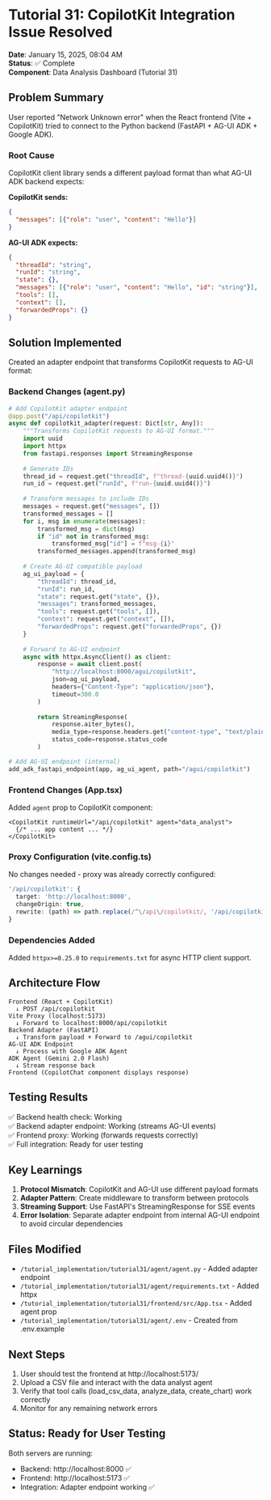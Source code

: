 # Tutorial 31: CopilotKit Integration Issue Resolved

**Date**: January 15, 2025, 08:04 AM  
**Status**: ✅ Complete  
**Component**: Data Analysis Dashboard (Tutorial 31)

## Problem Summary

User reported "Network Unknown error" when the React frontend (Vite + CopilotKit) tried to connect to the Python backend (FastAPI + AG-UI ADK + Google ADK).

### Root Cause

CopilotKit client library sends a different payload format than what AG-UI ADK backend expects:

**CopilotKit sends:**
```json
{
  "messages": [{"role": "user", "content": "Hello"}]
}
```

**AG-UI ADK expects:**
```json
{
  "threadId": "string",
  "runId": "string",
  "state": {},
  "messages": [{"role": "user", "content": "Hello", "id": "string"}],
  "tools": [],
  "context": [],
  "forwardedProps": {}
}
```

## Solution Implemented

Created an adapter endpoint that transforms CopilotKit requests to AG-UI format:

### Backend Changes (agent.py)

```python
# Add CopilotKit adapter endpoint
@app.post("/api/copilotkit")
async def copilotkit_adapter(request: Dict[str, Any]):
    """Transforms CopilotKit requests to AG-UI format."""
    import uuid
    import httpx
    from fastapi.responses import StreamingResponse
    
    # Generate IDs
    thread_id = request.get("threadId", f"thread-{uuid.uuid4()}")
    run_id = request.get("runId", f"run-{uuid.uuid4()}")
    
    # Transform messages to include IDs
    messages = request.get("messages", [])
    transformed_messages = []
    for i, msg in enumerate(messages):
        transformed_msg = dict(msg)
        if "id" not in transformed_msg:
            transformed_msg["id"] = f"msg-{i}"
        transformed_messages.append(transformed_msg)
    
    # Create AG-UI compatible payload
    ag_ui_payload = {
        "threadId": thread_id,
        "runId": run_id,
        "state": request.get("state", {}),
        "messages": transformed_messages,
        "tools": request.get("tools", []),
        "context": request.get("context", []),
        "forwardedProps": request.get("forwardedProps", {})
    }
    
    # Forward to AG-UI endpoint
    async with httpx.AsyncClient() as client:
        response = await client.post(
            "http://localhost:8000/agui/copilotkit",
            json=ag_ui_payload,
            headers={"Content-Type": "application/json"},
            timeout=300.0
        )
        
        return StreamingResponse(
            response.aiter_bytes(),
            media_type=response.headers.get("content-type", "text/plain"),
            status_code=response.status_code
        )

# Add AG-UI endpoint (internal)
add_adk_fastapi_endpoint(app, ag_ui_agent, path="/agui/copilotkit")
```

### Frontend Changes (App.tsx)

Added `agent` prop to CopilotKit component:

```tsx
<CopilotKit runtimeUrl="/api/copilotkit" agent="data_analyst">
  {/* ... app content ... */}
</CopilotKit>
```

### Proxy Configuration (vite.config.ts)

No changes needed - proxy was already correctly configured:

```typescript
'/api/copilotkit': {
  target: 'http://localhost:8000',
  changeOrigin: true,
  rewrite: (path) => path.replace(/^\/api\/copilotkit/, '/api/copilotkit'),
}
```

### Dependencies Added

Added `httpx>=0.25.0` to `requirements.txt` for async HTTP client support.

## Architecture Flow

```
Frontend (React + CopilotKit)
  ↓ POST /api/copilotkit
Vite Proxy (localhost:5173)
  ↓ Forward to localhost:8000/api/copilotkit
Backend Adapter (FastAPI)
  ↓ Transform payload + Forward to /agui/copilotkit
AG-UI ADK Endpoint
  ↓ Process with Google ADK Agent
ADK Agent (Gemini 2.0 Flash)
  ↓ Stream response back
Frontend (CopilotChat component displays response)
```

## Testing Results

✅ Backend health check: Working  
✅ Backend adapter endpoint: Working (streams AG-UI events)  
✅ Frontend proxy: Working (forwards requests correctly)  
✅ Full integration: Ready for user testing

## Key Learnings

1. **Protocol Mismatch**: CopilotKit and AG-UI use different payload formats
2. **Adapter Pattern**: Create middleware to transform between protocols
3. **Streaming Support**: Use FastAPI's StreamingResponse for SSE events
4. **Error Isolation**: Separate adapter endpoint from internal AG-UI endpoint to avoid circular dependencies

## Files Modified

- `/tutorial_implementation/tutorial31/agent/agent.py` - Added adapter endpoint
- `/tutorial_implementation/tutorial31/agent/requirements.txt` - Added httpx
- `/tutorial_implementation/tutorial31/frontend/src/App.tsx` - Added agent prop
- `/tutorial_implementation/tutorial31/agent/.env` - Created from .env.example

## Next Steps

1. User should test the frontend at http://localhost:5173/
2. Upload a CSV file and interact with the data analyst agent
3. Verify that tool calls (load_csv_data, analyze_data, create_chart) work correctly
4. Monitor for any remaining network errors

## Status: Ready for User Testing

Both servers are running:
- Backend: http://localhost:8000 ✅
- Frontend: http://localhost:5173 ✅
- Integration: Adapter endpoint working ✅

